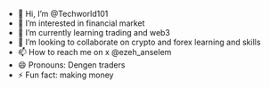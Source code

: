 - 👋 Hi, I’m @Techworld101
- 👀 I’m interested in financial market
- 🌱 I’m currently learning trading and web3
- 💞️ I’m looking to collaborate on crypto and forex learning and skills
- 📫 How to reach me on x @ezeh_anselem
- 😄 Pronouns: Dengen traders
- ⚡ Fun fact: making money

<!---
Techworld101/Techworld101 is a ✨ special ✨ repository because its `README.md` (this file) appears on your GitHub profile.
You can click the Preview link to take a look at your changes.
--->
